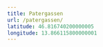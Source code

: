 ```yaml
---
title: Patergassen
url: /patergassen/
latitude: 46.816740200000005
longitude: 13.866115800000001
---
```

